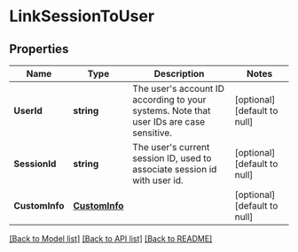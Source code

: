 # LinkSessionToUser

## Properties
Name | Type | Description | Notes
------------ | ------------- | ------------- | -------------
**UserId** | **string** | The user&#39;s account ID according to your systems. Note that user IDs are case sensitive. | [optional] [default to null]
**SessionId** | **string** | The user&#39;s current session ID, used to associate session id with user id. | [optional] [default to null]
**CustomInfo** | [**CustomInfo**](CustomInfo.md) |  | [optional] [default to null]

[[Back to Model list]](../README.md#documentation-for-models) [[Back to API list]](../README.md#documentation-for-api-endpoints) [[Back to README]](../README.md)


